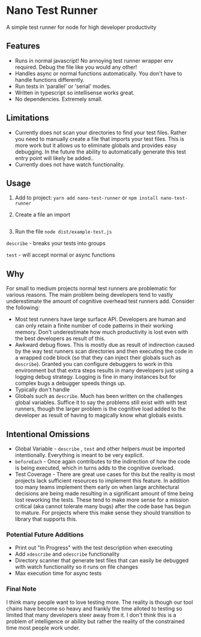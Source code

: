 # Nano Test Runner

A simple test runner for node for high developer productivity

## Features

* Runs in normal javascript! No annoying test runner wrapper env required. Debug the file like you would any other!
* Handles async or normal functions automatically. You don't have to handle functions differently.
* Run tests in 'parallel' or 'serial' modes.
* Written in typescript so intellisense works great.
* No dependencies. Extremely small.


## Limitations

* Currently does not scan your directories to find your test files. Rather you need to manually create a file that imports your test files. This is more work but it allows us to eliminate globals and provides easy debugging. In the future the ability to automatically generate this test entry point will likely be added..
* Currently does not have watch functionality.

## Usage

1. Add to project: `yarn add nano-test-runner` or `npm install nano-test-runner`

2. Create a file an import

```ts


```

3. Run the file `node dist/example-test.js`

`describe` - breaks your tests into groups

`test` - will accept normal or async functions




## Why

For small to medium projects normal test runners are problematic for various reasons. The main problem being developers tend to vastly underestimate the amount of cognitive overhead test runners add. Consider the following:

* Most test runners have large surface API. Developers are human and can only retain a finite number of code patterns in their working memory. Don't underestimate how much productivity is lost even with the best developers as result of this.
* Awkward debug flows. This is mostly due as result of indirection caused by the way test runners scan directories and then executing the code in a wrapped code block (so that they can inject their globals such as `describe`). Granted you can configure debuggers to work in this environment but that extra steps results in many developers just using a logging debug strategy. Logging is fine in many instances but for complex bugs a debugger speeds things up.
* Typically don't handle
* Globals such as `describe`. Much has been written on the challenges global variables. Suffice it to say the problems still exist with with test runners, though the larger problem is the cognitive load added to the developer as result of having to magically know what globals exists.

## Intentional Omissions

* Global Variable - `describe` , `test` and other helpers must be imported intentionally. Everything is meant to be very explicit.
* `beforeEach` - Once again contributes to the indirection of how the code is being executed, which in turns adds to the cognitive overload.
* Test Coverage - There are great use cases for this but the reality is most projects lack sufficient resources to implement this feature. In addition too many teams implement them early on when large architectural decisions are being made resulting in a significant amount of time being lost reworking the tests. These tend to make more sense for a mission critical (aka cannot tolerate many bugs) after the code base has begun to mature. For projects where this make sense they should transition to library that supports this.

### Potential Future Additions

* Print out "In Progress" with the test description when executing
* Add `xdescribe` and `odescribe` functionality
* Directory scanner that generate test files that can easily be debugged with watch functionality so it runs on file changes
* Max execution time for async tests

### Final Note

I think many people want to love testing more. The reality is though our tool chains have become so heavy and frankly the time alloted to testing so limited that many developers steer away from it. I don't think this is a problem of intelligence or ability but rather the reality of the constrained time most people work under.
